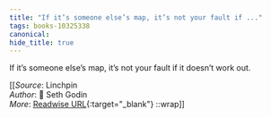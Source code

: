 ```yaml
---
title: "If it’s someone else’s map, it’s not your fault if ..."
tags: books-10325338
canonical: 
hide_title: true
---
```


If it’s someone else’s map, it’s not your fault if it doesn’t work out.


[[_Source_: Linchpin<br>
_Author_: 📕 Seth Godin<br>
_More_: [Readwise URL](https://readwise.io/open/210672366){:target="_blank"}
::wrap]]